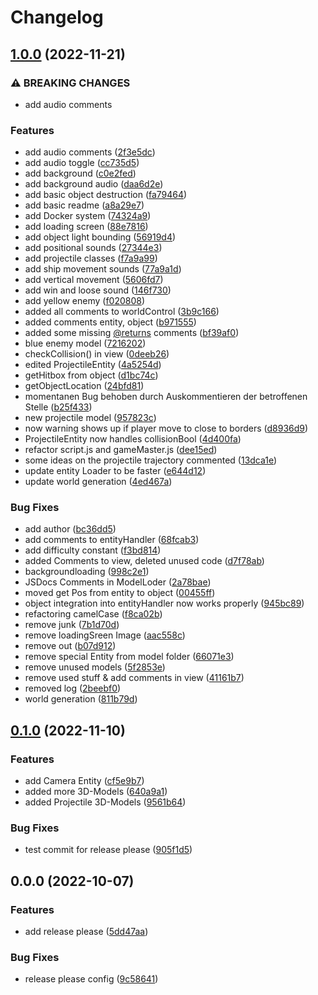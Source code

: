 # Changelog

## [1.0.0](https://github.com/Jonas-Alber/DHBW_CG_PA/compare/v0.1.0...v1.0.0) (2022-11-21)


### ⚠ BREAKING CHANGES

* add audio comments

### Features

* add audio comments ([2f3e5dc](https://github.com/Jonas-Alber/DHBW_CG_PA/commit/2f3e5dcf5976e7fb0c44a1d55a0aa0798f3c656c))
* add audio toggle ([cc735d5](https://github.com/Jonas-Alber/DHBW_CG_PA/commit/cc735d5fa5f0e3b2a33cbb2c691305482672b7b6))
* add background ([c0e2fed](https://github.com/Jonas-Alber/DHBW_CG_PA/commit/c0e2fed01c45e249136d2d44ba20a42197ae8c41))
* add background audio ([daa6d2e](https://github.com/Jonas-Alber/DHBW_CG_PA/commit/daa6d2e6e49aa9d4c6b6acb23706a4c9da58bd56))
* add basic object destruction ([fa79464](https://github.com/Jonas-Alber/DHBW_CG_PA/commit/fa79464ffd2b9167fd27eb532c2d7afe08bb7f3f))
* add basic readme ([a8a29e7](https://github.com/Jonas-Alber/DHBW_CG_PA/commit/a8a29e7d807070ae3d7c59300e2aad2c0ea80999))
* add Docker system ([74324a9](https://github.com/Jonas-Alber/DHBW_CG_PA/commit/74324a98a2812e1957e8efcebebb7556a01dd600))
* add loading screen ([88e7816](https://github.com/Jonas-Alber/DHBW_CG_PA/commit/88e7816f0881dbd2c48c0e9eb9c44e818c6290aa))
* add object light bounding ([56919d4](https://github.com/Jonas-Alber/DHBW_CG_PA/commit/56919d45a4a795303141c6b679b8f01164b95a37))
* add positional sounds ([27344e3](https://github.com/Jonas-Alber/DHBW_CG_PA/commit/27344e3bbad02518b42f5bafc33f6a0bf818cdd2))
* add projectile classes ([f7a9a99](https://github.com/Jonas-Alber/DHBW_CG_PA/commit/f7a9a99a7fb1a412480bfaec0b2f1c26825f895f))
* add ship movement sounds ([77a9a1d](https://github.com/Jonas-Alber/DHBW_CG_PA/commit/77a9a1df429cbd1af63ee5531451a09cca8510ff))
* add vertical movement ([5606fd7](https://github.com/Jonas-Alber/DHBW_CG_PA/commit/5606fd7a0e5b04543037483897a8e7c9124bec21))
* add win and loose sound ([146f730](https://github.com/Jonas-Alber/DHBW_CG_PA/commit/146f7302590a4f560b7d2c237b9c4387c854f2ab))
* add yellow enemy ([f020808](https://github.com/Jonas-Alber/DHBW_CG_PA/commit/f020808e451125eac7781f0deaf7e910d2df4a9c))
* added all comments to worldControl ([3b9c166](https://github.com/Jonas-Alber/DHBW_CG_PA/commit/3b9c1665fbd56ac471df4ea75f7494aa673ae7ba))
* added comments entity, object ([b971555](https://github.com/Jonas-Alber/DHBW_CG_PA/commit/b971555e400b1cf17f4b6a41ab080bf6c66d14f8))
* added some missing [@returns](https://github.com/returns) comments ([bf39af0](https://github.com/Jonas-Alber/DHBW_CG_PA/commit/bf39af0ea4babb3f61aa1e637060b1370a38158b))
* blue enemy model ([7216202](https://github.com/Jonas-Alber/DHBW_CG_PA/commit/72162029b1157e151a49307881f8dbca0bd45e39))
* checkCollision() in view ([0deeb26](https://github.com/Jonas-Alber/DHBW_CG_PA/commit/0deeb266af45d981e6c80bc47164c6d9cf0b70a7))
* edited ProjectileEntity ([4a5254d](https://github.com/Jonas-Alber/DHBW_CG_PA/commit/4a5254ddd31c914e5006226463c6876257b427b6))
* getHitbox from object ([d1bc74c](https://github.com/Jonas-Alber/DHBW_CG_PA/commit/d1bc74c1e7b9c5022245df07aa13cae3b38ef935))
* getObjectLocation ([24bfd81](https://github.com/Jonas-Alber/DHBW_CG_PA/commit/24bfd81e07d2e27b6d26e5983326b66a438f136e))
* momentanen Bug behoben durch Auskommentieren der betroffenen Stelle ([b25f433](https://github.com/Jonas-Alber/DHBW_CG_PA/commit/b25f433266f55dd70b6adf22d61648f9bb1c2ed0))
* new projectile model ([957823c](https://github.com/Jonas-Alber/DHBW_CG_PA/commit/957823c5338dd2bfb4df82eb2c9c6b2d0999bde9))
* now warning shows up if player move to close to borders ([d8936d9](https://github.com/Jonas-Alber/DHBW_CG_PA/commit/d8936d9891dcad0e953a4543807920afdb5c84ab))
* ProjectileEntity now handles collisionBool ([4d400fa](https://github.com/Jonas-Alber/DHBW_CG_PA/commit/4d400fa8b2720f727a08fb18c41b598254295fe3))
* refactor script.js and gameMaster.js ([dee15ed](https://github.com/Jonas-Alber/DHBW_CG_PA/commit/dee15ed38819bd5df4321eec59ccba5c1997d352))
* some ideas on the projectile trajectory commented ([13dca1e](https://github.com/Jonas-Alber/DHBW_CG_PA/commit/13dca1ef696ea6c6d468c37627c7b4f8bc8f8a1b))
* update entity Loader to be faster ([e644d12](https://github.com/Jonas-Alber/DHBW_CG_PA/commit/e644d124dcc8262086d523b7ead191f6b9fa6b5e))
* update world generation ([4ed467a](https://github.com/Jonas-Alber/DHBW_CG_PA/commit/4ed467a418b05ed12b7c53f09c252f1510b3a603))


### Bug Fixes

* add author ([bc36dd5](https://github.com/Jonas-Alber/DHBW_CG_PA/commit/bc36dd52e5dabec2102086a02818572a5a97d312))
* add comments to entityHandler ([68fcab3](https://github.com/Jonas-Alber/DHBW_CG_PA/commit/68fcab3757035cab5df094421d6b8ac7026a6ebd))
* add difficulty constant ([f3bd814](https://github.com/Jonas-Alber/DHBW_CG_PA/commit/f3bd81426601e984748dc6f975e1437b6727d06b))
* added Comments to view, deleted unused code ([d7f78ab](https://github.com/Jonas-Alber/DHBW_CG_PA/commit/d7f78ab0d50f20705446ec01396018e732d32e38))
* backgroundloading ([998c2e1](https://github.com/Jonas-Alber/DHBW_CG_PA/commit/998c2e1da628aef249fb252b6f357821e7cd76b6))
* JSDocs Comments in ModelLoder ([2a78bae](https://github.com/Jonas-Alber/DHBW_CG_PA/commit/2a78baef1efb349d09887f065fefd9fa5c864bf4))
* moved get Pos from entity to object ([00455ff](https://github.com/Jonas-Alber/DHBW_CG_PA/commit/00455ff05b0cb560ce17058baf85e55d3a782613))
* object integration into entityHandler now works properly ([945bc89](https://github.com/Jonas-Alber/DHBW_CG_PA/commit/945bc8904cd06b4d8b35992fb84b48f3b6d902e1))
* refactoring camelCase ([f8ca02b](https://github.com/Jonas-Alber/DHBW_CG_PA/commit/f8ca02b7d849409c628f13b6ed5945e0389a160f))
* remove junk ([7b1d70d](https://github.com/Jonas-Alber/DHBW_CG_PA/commit/7b1d70dd97501ca8d533dce18340c2608ad85ded))
* remove loadingSreen Image ([aac558c](https://github.com/Jonas-Alber/DHBW_CG_PA/commit/aac558c690e100cabd368bc24e37e3f4115e19ce))
* remove out ([b07d912](https://github.com/Jonas-Alber/DHBW_CG_PA/commit/b07d912de65304e2421b4b73754c64dc2e518f4c))
* remove special Entity from model folder ([66071e3](https://github.com/Jonas-Alber/DHBW_CG_PA/commit/66071e373c5dd174712454aa86c3bbb78c8da54b))
* remove unused models ([5f2853e](https://github.com/Jonas-Alber/DHBW_CG_PA/commit/5f2853eff305c73975b2cd20ad67f3b239d25c72))
* remove used stuff & add comments in view ([41161b7](https://github.com/Jonas-Alber/DHBW_CG_PA/commit/41161b740d1238753c9e7b231dd9f95acdea7e8a))
* removed log ([2beebf0](https://github.com/Jonas-Alber/DHBW_CG_PA/commit/2beebf0a0bf331db2f45f537e80703156144dcab))
* world generation ([811b79d](https://github.com/Jonas-Alber/DHBW_CG_PA/commit/811b79dcdd413be92bcb754848026e35a242604e))

## [0.1.0](https://github.com/Jonas-Alber/DHBW_CG_PA/compare/v0.0.0...v0.1.0) (2022-11-10)


### Features

* add Camera Entity ([cf5e9b7](https://github.com/Jonas-Alber/DHBW_CG_PA/commit/cf5e9b776de4ec9d9b38b48ebab874df0d234df4))
* added more 3D-Models ([640a9a1](https://github.com/Jonas-Alber/DHBW_CG_PA/commit/640a9a1ecb59f3f76d9621052561ae1d7a7f9ace))
* added Projectile 3D-Models ([9561b64](https://github.com/Jonas-Alber/DHBW_CG_PA/commit/9561b6474eba424be70779b07e3d3616df38f62c))


### Bug Fixes

* test commit for release please ([905f1d5](https://github.com/Jonas-Alber/DHBW_CG_PA/commit/905f1d5cca6bdf9e7e3e7444c3ef4fa754ebd8e1))

## 0.0.0 (2022-10-07)


### Features

* add release please ([5dd47aa](https://github.com/Jonas-Alber/DHBW_CG_PA/commit/5dd47aa96534454ce96db557de48511798e6f04d))


### Bug Fixes

* release please config ([9c58641](https://github.com/Jonas-Alber/DHBW_CG_PA/commit/9c586410fbe8ab59a1d03a127051e4336a7be23c))
